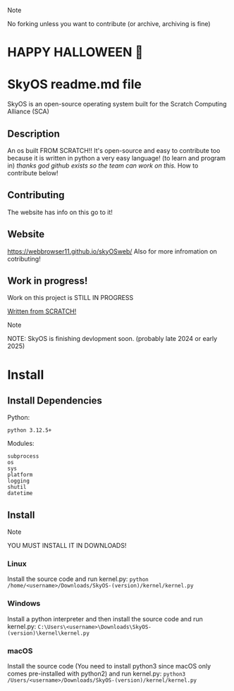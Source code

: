 > [!NOTE]
> No forking unless you want to contribute (or archive, archiving is fine)

# HAPPY HALLOWEEN 🎃

# SkyOS readme.md file
SkyOS is an open-source operating system built for the Scratch Computing Alliance (SCA)

## Description
An os built FROM SCRATCH!! It's open-source and easy to contribute
too because it is written in python a very easy language! (to learn and program in)
*thanks god github exists so the team can work on this.*
How to contribute below!

## Contributing
The website has info on this go to it!

## Website
https://webbrowser11.github.io/skyOSweb/
Also for more infromation on cotributing!

## Work in progress!
Work on this project is STILL IN PROGRESS

<ins>Written from SCRATCH!<ins>
 
>[!NOTE]
>NOTE: SkyOS is finishing devlopment soon. (probably late 2024 or early 2025)


# Install

## Install Dependencies
Python:
```
python 3.12.5+
```
Modules:
```
subprocess
os
sys
platform
logging
shutil
datetime
```

## Install
>[!NOTE]
>YOU MUST INSTALL IT IN DOWNLOADS!
### Linux
Install the source code and run kernel.py:
`python /home/<username>/Downloads/SkyOS-(version)/kernel/kernel.py`
### Windows
Install a python interpreter and then install the source code and run kernel.py:
`C:\Users\<username>\Downloads\SkyOS-(version)\kernel\kernel.py`
### macOS
Install the source code (You need to install python3 since macOS only comes pre-installed with python2) and run kernel.py:
 `python3 /Users/<username>/Downloads/SkyOS-(version)/kernel/kernel.py`
